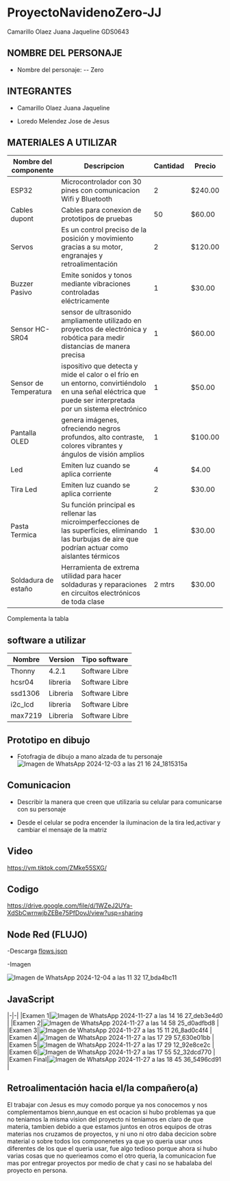 # ProyectoNavidenoZero-JJ
Camarillo Olaez Juana Jaqueline GDS0643

## NOMBRE DEL PERSONAJE

- Nombre del personaje:
-- Zero

## INTEGRANTES

  - Camarillo Olaez Juana Jaqueline
  
  - Loredo Melendez Jose de Jesus

## MATERIALES A UTILIZAR

|Nombre del componente|Descripcion|Cantidad|Precio|
|-|-|-|-|
|ESP32|Microcontrolador con 30 pines con comunicacion Wifi y Bluetooth|2|$240.00|
|Cables dupont|Cables para conexion de prototipos de pruebas|50|$60.00|
|Servos|Es un control preciso de la posición y movimiento gracias a su motor, engranajes y retroalimentación|2|$120.00|
|Buzzer Pasivo|Emite sonidos y tonos mediante vibraciones controladas eléctricamente|1|$30.00|
|Sensor HC-SR04|sensor de ultrasonido ampliamente utilizado en proyectos de electrónica y robótica para medir distancias de manera precisa|1|$60.00|
|Sensor de Temperatura|ispositivo que detecta y mide el calor o el frío en un entorno, convirtiéndolo en una señal eléctrica que puede ser interpretada por un sistema electrónico|1|$50.00|
|Pantalla OLED|genera imágenes, ofreciendo negros profundos, alto contraste, colores vibrantes y ángulos de visión amplios|1|$100.00|
|Led|Emiten luz cuando se aplica corriente|4|$4.00|
|Tira Led|Emiten luz cuando se aplica corriente|2|$30.00|
|Pasta Termica|Su función principal es rellenar las microimperfecciones de las superficies, eliminando las burbujas de aire que podrían actuar como aislantes térmicos|1|$30.00|
|Soldadura de estaño|Herramienta de extrema utilidad para hacer soldaduras y reparaciones en circuitos electrónicos de toda clase|2 mtrs|$30.00|



Complementa la tabla
## software a utilizar
| Nombre | Version | Tipo software |
|-|-|-|
| Thonny | 4.2.1 | Software Libre |
| hcsr04 | libreria | Software Libre |
| ssd1306 | Libreria | Software Libre |
| i2c_lcd | libreria | Software Libre |
| max7219 | Libreria | Software Libre |


## Prototipo en dibujo
- Fotofragia de dibujo a mano alzada de tu personaje
![Imagen de WhatsApp 2024-12-03 a las 21 16 24_1815315a](https://github.com/user-attachments/assets/0e77480d-1702-482a-af5f-5246671a8a48)



## Comunicacion
- Describir la manera que creen que utilizaria su celular para comunicarse con su personaje

- Desde el celular se podra encender la iluminacion de la tira led,activar y cambiar  el mensaje de la matriz 



## Video
https://vm.tiktok.com/ZMke55SXG/


## Codigo 
https://drive.google.com/file/d/1WZeJ2UYa-XdSbCwrnwjbZEBe75PfDovJ/view?usp=sharing





## Node Red (FLUJO)
-Descarga
[flows.json](https://github.com/user-attachments/files/18012087/flows.json)


-Imagen


![Imagen de WhatsApp 2024-12-04 a las 11 32 17_bda4bc11](https://github.com/user-attachments/assets/2b3fd193-3159-48a0-8a19-ad6853267541)

## JavaScript

|-|-|
|Examen 1|![Imagen de WhatsApp 2024-11-27 a las 14 16 27_deb3e4d0](https://github.com/user-attachments/assets/f7f8fb0a-5a32-4e02-b6c9-bda03eb3757d)
|
|Examen 2|![Imagen de WhatsApp 2024-11-27 a las 14 58 25_d0adfbd8](https://github.com/user-attachments/assets/bc669367-1862-4851-bcfd-51a93dec5128)
|
|Examen 3|![Imagen de WhatsApp 2024-11-27 a las 15 11 26_8ad0c4f4](https://github.com/user-attachments/assets/e154deaa-6fdd-424a-9ebc-5debdefce6d5)
|
|Examen 4|![Imagen de WhatsApp 2024-11-27 a las 17 29 57_630e01bb](https://github.com/user-attachments/assets/d3d1f508-dd6b-46a2-a2a7-83886c19d656)
|
|Examen 5|![Imagen de WhatsApp 2024-11-27 a las 17 29 12_92e8ce2c](https://github.com/user-attachments/assets/06057328-86e4-4241-840e-f97e6d878d5e)
|
|Examen 6|![Imagen de WhatsApp 2024-11-27 a las 17 55 52_32dcd770](https://github.com/user-attachments/assets/4fba5d3f-26ee-420b-91c3-38181fcbcdf5)
|
|Examen Final|![Imagen de WhatsApp 2024-11-27 a las 18 45 36_5496cd91](https://github.com/user-attachments/assets/8d51df43-951f-454e-a35d-37b6d6d1827c)
|



## Retroalimentación hacia el/la compañero(a)

El trabajar con Jesus es muy comodo porque ya nos conocemos y nos complementamos bienn,aunque en est ocacion si hubo problemas ya que no teniamos la misma vision del proyecto ni teniamos en claro de que materia, tambien debido a que estamos juntos en otros  equipos de otras materias nos cruzamos de proyectos, y ni uno ni otro daba decicion sobre material o sobre todos los componenetes ya que yo queria usar unos diferentes de los que el queria usar, fue algo tedioso porque ahora si hubo varias cosas que no querieamos como el otro queria, la comunicacion fue mas por entregar proyectos por medio de chat y casi no se habalaba del proyecto en persona.
